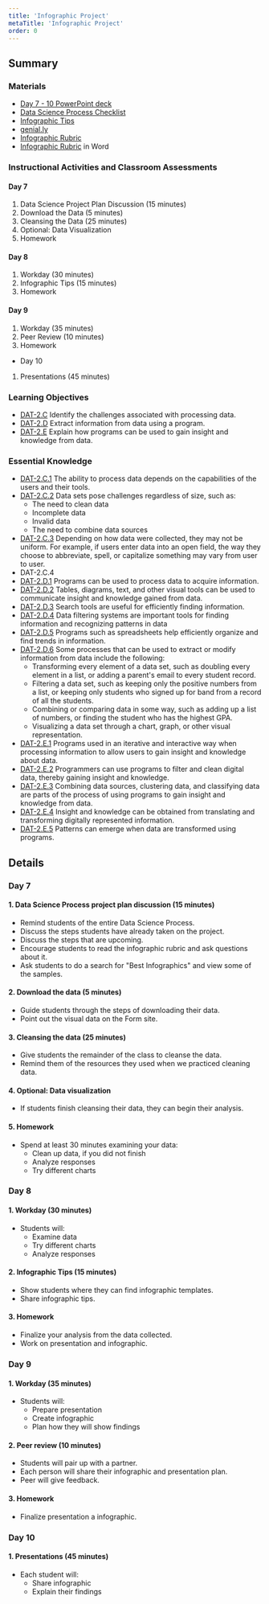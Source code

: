 ```yaml
---
title: 'Infographic Project'
metaTitle: 'Infographic Project'
order: 0
---
```


## Summary

### Materials

* [Day 7 - 10 PowerPoint deck](https://1drv.ms/p/s!AqsgsTyHBmRBj3AfG-XjEfWUsXa3?e=zNc7zL)
* <a href="/unit-6/day-2/data-science-process">Data Science Process Checklist</a>
* <a href="/unit-6/day-7-10/infograpic-tips">Infographic Tips</a>
* [genial.ly](https://www.genial.ly/)
* <a href="/unit-6/day-7-10/infograpic-rubric">Infographic Rubric</a>
* [Infographic Rubric](https://1drv.ms/w/s!AqsgsTyHBmRBj2a4sRWKHaCSJEKy?e=FwAase) in Word

### Instructional Activities and Classroom Assessments

#### Day 7

1. Data Science Project Plan Discussion (15 minutes) 
2. Download the Data (5 minutes)
3. Cleansing the Data (25 minutes)
4. Optional: Data Visualization
5. Homework

#### Day 8

1. Workday (30 minutes)
2. Infographic Tips (15 minutes)
3. Homework

#### Day 9

1. Workday (35 minutes)
2. Peer Review (10 minutes)
3. Homework

* Day 10

1. Presentations (45 minutes)

### Learning Objectives 

* [DAT-2.C](https://apcentral.collegeboard.org/pdf/ap-computer-science-principles-course-and-exam-description.pdf#page=59) Identify the challenges associated with processing data.
* [DAT-2.D](https://apcentral.collegeboard.org/pdf/ap-computer-science-principles-course-and-exam-description.pdf#page=61) Extract information from data using a program.
* [DAT-2.E](https://apcentral.collegeboard.org/pdf/ap-computer-science-principles-course-and-exam-description.pdf#page=62) Explain how programs can be used to gain insight and knowledge from data.

### Essential Knowledge

* [DAT-2.C.1](https://apcentral.collegeboard.org/pdf/ap-computer-science-principles-course-and-exam-description.pdf#page=59) The ability to process data depends on the capabilities of the users and their tools.
* [DAT-2.C.2](https://apcentral.collegeboard.org/pdf/ap-computer-science-principles-course-and-exam-description.pdf#page=59) Data sets pose challenges regardless of size, such as:
    * The need to clean data
    * Incomplete data
    * Invalid data
    * The need to combine data sources
* [DAT-2.C.3](https://apcentral.collegeboard.org/pdf/ap-computer-science-principles-course-and-exam-description.pdf#page=59) Depending on how data were collected, they may not be uniform. For example, if users enter data into an open field, the way they choose to abbreviate, spell, or capitalize something may vary from user to user.
* DAT-2.C.4
* [DAT-2.D.1](https://apcentral.collegeboard.org/pdf/ap-computer-science-principles-course-and-exam-description.pdf#page=61) Programs can be used to process data to acquire information.
* [DAT-2.D.2](https://apcentral.collegeboard.org/pdf/ap-computer-science-principles-course-and-exam-description.pdf#page=61) Tables, diagrams, text, and other visual tools can be used to communicate insight and knowledge gained from data.
* [DAT-2.D.3](https://apcentral.collegeboard.org/pdf/ap-computer-science-principles-course-and-exam-description.pdf#page=61) Search tools are useful for efficiently finding information.
* [DAT-2.D.4](https://apcentral.collegeboard.org/pdf/ap-computer-science-principles-course-and-exam-description.pdf#page=61) Data filtering systems are important tools for finding information and recognizing patterns in data
* [DAT-2.D.5](https://apcentral.collegeboard.org/pdf/ap-computer-science-principles-course-and-exam-description.pdf#page=61) Programs such as spreadsheets help efficiently organize and find trends in information.
* [DAT-2.D.6](https://apcentral.collegeboard.org/pdf/ap-computer-science-principles-course-and-exam-description.pdf#page=62) Some processes that can be used to extract or modify information from data include the following:
    * Transforming every element of a data set, such as doubling every element in a list, or adding a parent's email to every student record.
    * Filtering a data set, such as keeping only the positive numbers from a list, or keeping only students who signed up for band from a record of all the students.
    * Combining or comparing data in some way, such as adding up a list of numbers, or finding the student who has the highest GPA.
    * Visualizing a data set through a chart, graph, or other visual representation.
* [DAT-2.E.1](https://apcentral.collegeboard.org/pdf/ap-computer-science-principles-course-and-exam-description.pdf#page=62) Programs used in an iterative and interactive way when processing information to allow users to gain insight and knowledge about data.
* [DAT-2.E.2](https://apcentral.collegeboard.org/pdf/ap-computer-science-principles-course-and-exam-description.pdf#page=62) Programmers can use programs to filter and clean digital data, thereby gaining insight and knowledge.
* [DAT-2.E.3](https://apcentral.collegeboard.org/pdf/ap-computer-science-principles-course-and-exam-description.pdf#page=62) Combining data sources, clustering data, and classifying data are parts of the process of using programs to gain insight and knowledge from data.
* [DAT-2.E.4](https://apcentral.collegeboard.org/pdf/ap-computer-science-principles-course-and-exam-description.pdf#page=62) Insight and knowledge can be obtained from translating and transforming digitally represented information.
* [DAT-2.E.5](https://apcentral.collegeboard.org/pdf/ap-computer-science-principles-course-and-exam-description.pdf#page=62) Patterns can emerge when data are transformed using programs.

## Details

### Day 7

#### 1. Data Science Process project plan discussion (15 minutes)

* Remind students of the entire Data Science Process.
* Discuss the steps students have already taken on the project.
* Discuss the steps that are upcoming.
* Encourage students to read the infographic rubric and ask questions about it.
* Ask students to do a search for "Best Infographics" and view some of the samples.

#### 2. Download the data (5 minutes) 

* Guide students through the steps of downloading their data.
* Point out the visual data on the Form site.

#### 3. Cleansing the data (25 minutes) 

* Give students the remainder of the class to cleanse the data. 
* Remind them of the resources they used when we practiced cleaning data.

#### 4. Optional: Data visualization

* If students finish cleansing their data, they can begin their analysis.

#### 5. Homework 

* Spend at least 30 minutes examining your data:
    * Clean up data, if you did not finish
    * Analyze responses
    * Try different charts

### Day 8

#### 1. Workday (30 minutes) 

* Students will:
    * Examine data
    * Try different charts
    * Analyze responses

#### 2. Infographic Tips (15 minutes)

* Show students where they can find infographic templates.
* Share infographic tips.

#### 3. Homework

* Finalize your analysis from the data collected.
* Work on presentation and infographic.

### Day 9

#### 1. Workday (35 minutes)

* Students will: 
    * Prepare presentation 
    * Create infographic
    * Plan how they will show findings

#### 2. Peer review (10 minutes)

* Students will pair up with a partner.
* Each person will share their infographic and presentation plan.
* Peer will give feedback.

#### 3. Homework 

* Finalize presentation a infographic. 

### Day 10

#### 1. Presentations (45 minutes)

* Each student will: 
    * Share infographic
    * Explain their findings
